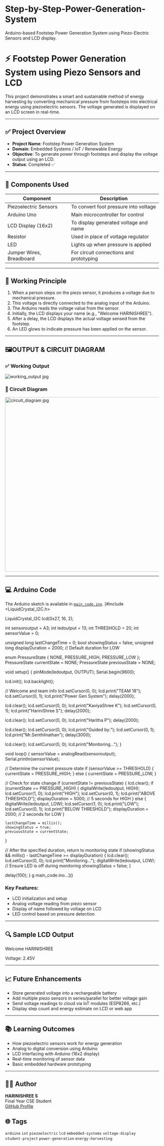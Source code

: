 # Step-by-Step-Power-Generation-System
 Arduino-based Footstep Power Generation System using Piezo-Electric Sensors and LCD display.
# ⚡ Footstep Power Generation System using Piezo Sensors and LCD

This project demonstrates a smart and sustainable method of energy harvesting by converting mechanical pressure from footsteps into electrical energy using piezoelectric sensors. The voltage generated is displayed on an LCD screen in real-time.

---

## ✅ Project Overview

- **Project Name**: Footstep Power Generation System
- **Domain**: Embedded Systems / IoT / Renewable Energy
- **Objective**: To generate power through footsteps and display the voltage output using an LCD.
- **Status**: Completed ✅

---

## 🔧 Components Used

| Component               | Description                                |
|------------------------|--------------------------------------------|
| Piezoelectric Sensors  | To convert foot pressure into voltage       |
| Arduino Uno            | Main microcontroller for control            |
| LCD Display (16x2)     | To display generated voltage and name       |
| Resistor               | Used in place of voltage regulator          |
| LED                    | Lights up when pressure is applied          |
| Jumper Wires, Breadboard | For circuit connections and prototyping   |

---

## 🧠 Working Principle

1. When a person steps on the piezo sensor, it produces a voltage due to mechanical pressure.
2. This voltage is directly connected to the analog input of the Arduino.
3. The Arduino reads the voltage value from the sensor.
4. Initially, the LCD displays your name (e.g., "Welcome HARINISHREE").
5. After a delay, the LCD displays the actual voltage sensed from the footstep.
6. An LED glows to indicate pressure has been applied on the sensor.

---

## 🖼️OUTPUT & CIRCUIT DIAGRAM

### ✅ Working Output
![working_output jpg](https://github.com/user-attachments/assets/6600f102-7d4a-41af-a382-df4ac72048df)


### 🧪 Circuit Diagram
<img width="811" height="572" alt="circuit_diagram jpg" src="https://github.com/user-attachments/assets/15744d15-45b7-4fde-84b5-6f1959225c21" />


---

## 💻 Arduino Code

The Arduino sketch is available in [`main_code.ino`](main_code.ino).
[#include <LiquidCrystal_I2C.h>

LiquidCrystal_I2C lcd(0x27, 16, 2);

int sensoroutput = A3;
int ledoutput = 13;
int THRESHOLD = 20;
int sensorValue = 0;

unsigned long lastChangeTime = 0;
bool showingStatus = false;
unsigned long displayDuration = 2000;  // Default duration for LOW

enum PressureState { NONE, PRESSURE_HIGH, PRESSURE_LOW };
PressureState currentState = NONE;
PressureState previousState = NONE;

void setup() {
  pinMode(ledoutput, OUTPUT);
  Serial.begin(9600);

  lcd.init();
  lcd.backlight();

  // Welcome and team info
  lcd.setCursor(0, 0);
  lcd.print("TEAM 18");
  lcd.setCursor(0, 1);
  lcd.print("Power Gen System");
  delay(2000);

  lcd.clear();
  lcd.setCursor(0, 0);
  lcd.print("KaviyaShree K");
  lcd.setCursor(0, 1);
  lcd.print("HariniShree S");
  delay(2000);

  lcd.clear();
  lcd.setCursor(0, 0);
  lcd.print("Haritha P");
  delay(2000);

  lcd.clear();
  lcd.setCursor(0, 0);
  lcd.print("Guided by:");
  lcd.setCursor(0, 1);
  lcd.print("Mr.Senthilnathan");
  delay(3000);

  lcd.clear();
  lcd.setCursor(0, 0);
  lcd.print("Monitoring...");
}

void loop() {
  sensorValue = analogRead(sensoroutput);
  Serial.println(sensorValue);

  // Determine the current pressure state
  if (sensorValue >= THRESHOLD) {
    currentState = PRESSURE_HIGH;
  } else {
    currentState = PRESSURE_LOW;
  }

  // Check for state change
  if (currentState != previousState) {
    lcd.clear();
    if (currentState == PRESSURE_HIGH) {
      digitalWrite(ledoutput, HIGH);
      lcd.setCursor(1, 0);
      lcd.print("HIGH");
      lcd.setCursor(0, 1);
      lcd.print("ABOVE THRESHOLD");
      displayDuration = 5000;  // 5 seconds for HIGH
    } else {
      digitalWrite(ledoutput, LOW);
      lcd.setCursor(1, 0);
      lcd.print("LOW");
      lcd.setCursor(0, 1);
      lcd.print("BELOW THRESHOLD");
      displayDuration = 2000;  // 2 seconds for LOW
    }

    lastChangeTime = millis();
    showingStatus = true;
    previousState = currentState;
  }

  // After the specified duration, return to monitoring state
  if (showingStatus && millis() - lastChangeTime >= displayDuration) {
    lcd.clear();
    lcd.setCursor(0, 0);
    lcd.print("Monitoring...");
    digitalWrite(ledoutput, LOW); // Ensure LED is off during monitoring
    showingStatus = false;
  }

  delay(100);
}
g main_code.ino…]()

### Key Features:
- LCD initialization and setup
- Analog voltage reading from piezo sensor
- Display of name followed by voltage on LCD
- LED control based on pressure detection

---

## 🔍 Sample LCD Output

Welcome HARINISHREE   

Voltage: 2.45V

---

## 📈 Future Enhancements

- Store generated voltage into a rechargeable battery
- Add multiple piezo sensors in series/parallel for better voltage gain
- Send voltage readings to cloud via IoT modules (ESP8266, etc.)
- Display step count and energy estimate on LCD or web app

---

## 📚 Learning Outcomes

- How piezoelectric sensors work for energy generation
- Analog to digital conversion using Arduino
- LCD interfacing with Arduino (16x2 display)
- Real-time monitoring of sensor data
- Basic embedded hardware prototyping

---

## 🧑‍💻 Author

**HARINISHREE S**  
Final Year CSE Student  
[GitHub Profile](https://github.com/HARINISHREE1717)



## 🌐 Tags

`arduino` `iot` `piezoelectric` `lcd` `embedded-systems` `voltage-display`  
`student-project` `power-generation` `energy-harvesting` 
